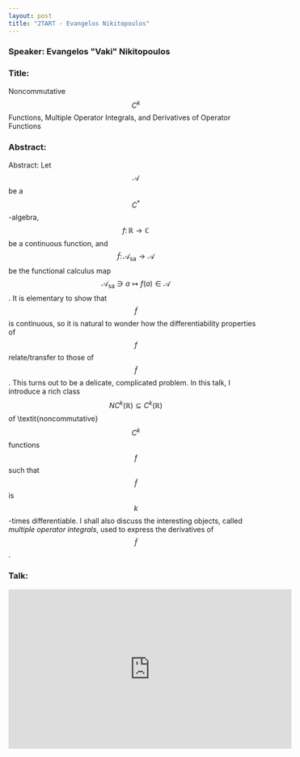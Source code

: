 ```yaml
---
layout: post
title: "2TART - Evangelos Nikitopoulos"
---
```


### Speaker: Evangelos "Vaki" Nikitopoulos

### Title: 
Noncommutative $$C^k$$ Functions, Multiple Operator Integrals, and Derivatives of Operator Functions

### Abstract:
Abstract: Let $$\mathcal{A}$$ be a $$C^\ast$$-algebra, $$f \colon \mathbb{R} \to \mathbb{C}$$ be a continuous function, and $$\tilde{f} \colon \mathcal{A}_{\text{sa}} \to \mathcal{A}$$ be the functional calculus map $$\mathcal{A}_{\text{sa}} \ni a \mapsto f(a) \in \mathcal{A}$$. It is elementary to show that $$\tilde{f}$$ is continuous, so it is natural to wonder how the differentiability properties of $$f$$ relate/transfer to those of $$\tilde{f}$$. This turns out to be a delicate, complicated problem. In this talk, I introduce a rich class $$NC^k(\mathbb{R}) \subseteq C^k(\mathbb{R})$$ of \textit{noncommutative} $$C^k$$ functions $$f$$ such that $$\tilde{f}$$ is $$k$$-times differentiable. I shall also discuss the interesting objects, called *multiple operator integrals*, used to express the derivatives of $$\tilde{f}$$.

### Talk:
<iframe width="560" height="315" src="https://www.youtube.com/embed/Aq49pT5BSjE" title="YouTube video player" frameborder="0" allow="accelerometer; autoplay; clipboard-write; encrypted-media; gyroscope; picture-in-picture" allowfullscreen></iframe>
